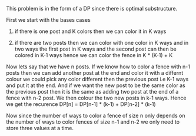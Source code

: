 This problem is in the form of a DP since there is optimal substructure.

First we start with the bases cases
1) if there is one post and K colors then we can color it in K ways

2) if there are two posts then we can color with one color in K ways and in two ways the first post in K ways and the second post can then be colored in K-1 ways hence we can color the fence in K * (K-1) + K


Now lets say that we have n posts. If we know how to color a fence with n-1 posts then we can add another post at the end and color it with a differnt colour we could pick any color different then the previous post i.e K-1 ways and put it at the end. And if we want the new post to be the same color as the previous post then it is the same as adding two post at the end of a fence with n-2 post. We then colour the two new posts in k-1 ways. Hence we get the recurence DP[n] = DP[n-1] * (k-1) + DP[n-2] * (k-1) 

Now since the number of ways to color a fence of size n only depends on the number of ways to color fences of size n-1 and n-2 we only need to store three values at a time.
